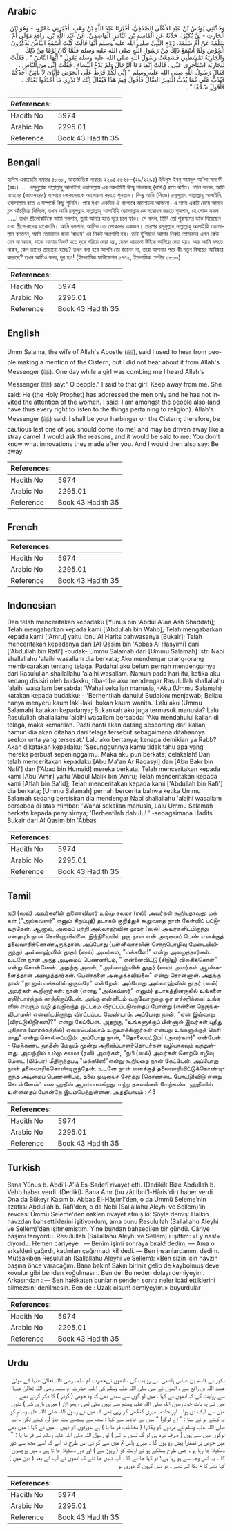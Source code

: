 ## Arabic


<div dir="rtl" lang="ar" style={{fontSize:'larger',backgroundColor:'#f8f9fa',padding:20}}>
وَحَدَّثَنِي يُونُسُ بْنُ عَبْدِ الأَعْلَى الصَّدَفِيُّ، أَخْبَرَنَا عَبْدُ اللَّهِ بْنُ وَهْبٍ، أَخْبَرَنِي عَمْرٌو، - وَهُوَ ابْنُ الْحَارِثِ - أَنَّ بُكَيْرًا، حَدَّثَهُ عَنِ الْقَاسِمِ بْنِ عَبَّاسٍ الْهَاشِمِيِّ، عَنْ عَبْدِ اللَّهِ بْنِ، رَافِعٍ مَوْلَى أُمِّ سَلَمَةَ عَنْ أُمِّ سَلَمَةَ، زَوْجِ النَّبِيِّ صلى الله عليه وسلم أَنَّهَا قَالَتْ كُنْتُ أَسْمَعُ النَّاسَ يَذْكُرُونَ الْحَوْضَ وَلَمْ أَسْمَعْ ذَلِكَ مِنْ رَسُولِ اللَّهِ صلى الله عليه وسلم فَلَمَّا كَانَ يَوْمًا مِنْ ذَلِكَ وَالْجَارِيَةُ تَمْشُطُنِي فَسَمِعْتُ رَسُولَ اللَّهِ صلى الله عليه وسلم يَقُولُ ‏"‏ أَيُّهَا النَّاسُ ‏"‏ ‏.‏ فَقُلْتُ لِلْجَارِيَةِ اسْتَأْخِرِي عَنِّي ‏.‏ قَالَتْ إِنَّمَا دَعَا الرِّجَالَ وَلَمْ يَدْعُ النِّسَاءَ ‏.‏ فَقُلْتُ إِنِّي مِنَ النَّاسِ ‏.‏ فَقَالَ رَسُولُ اللَّهِ صلى الله عليه وسلم ‏"‏ إِنِّي لَكُمْ فَرَطٌ عَلَى الْحَوْضِ فَإِيَّاىَ لاَ يَأْتِيَنَّ أَحَدُكُمْ فَيُذَبُّ عَنِّي كَمَا يُذَبُّ الْبَعِيرُ الضَّالُّ فَأَقُولُ فِيمَ هَذَا فَيُقَالُ إِنَّكَ لاَ تَدْرِي مَا أَحْدَثُوا بَعْدَكَ ‏.‏ فَأَقُولُ سُحْقًا ‏"‏ ‏.‏
</div>
<div style={{backgroundColor:'#f8f9fa',padding:20, marginBottom: 10}}><table> <thead> <tr> <th>References:</th> <th></th> </tr> </thead> <tbody><tr><td>Hadith No</td><td>5974</td></tr><tr><td>Arabic No</td><td>2295.01</td></tr><tr><td>Reference</td><td>Book 43 Hadith 35</td></tr></tbody></table></div>

## Bengali


<div dir="ltr" lang="bn" style={{fontSize:'larger',backgroundColor:'#f8f9fa',padding:20}}>
হাদিস একাডেমি নাম্বারঃ ৫৮৬৮, আন্তর্জাতিক নাম্বারঃ ২২৯৫ ৫৮৬৮-(২৯/২২৯৫) ইউনুস ইবনু আবদুল আ'লা সাদাফী (রহঃ) ..... রসূলুল্লাহ সাল্লাল্লাহু আলাইহি ওয়াসাল্লাম এর সহধর্মিণী উম্মু সালামাহ্ (রাযিঃ) হতে বর্ণিত। তিনি বলেন, আমি হাওযের (কাওসারের) ব্যাপারে লোকদেরকে আলোচনা করতে শুনতাম। কিন্তু আমি (নিজে) রসূলুল্লাহ সাল্লাল্লাহু আলাইহি ওয়াসাল্লাম হতে এ সম্পর্কে কিছু শুনিনি। পরে যখন একদিন ঐ ব্যাপারে আলোচনা আসলো- এ সময় একটি মেয়ে আমার চুল আঁচড়িয়ে দিচ্ছিল, তখন আমি রসূলুল্লাহ সাল্লাল্লাহু আলাইহি ওয়াসাল্লাম কে সম্বোধন করতে শুনলাম, হে লোক সকল .....! তখন স্ত্রীলোকটিকে আমি বললাম, তুমি আমার হতে দূরে চলে যাও। সে বলল, তিনি তো পুরুষদের ডাক দিয়েছেন এবং স্ত্রীলোকদের ডাকেননি। আমি বললাম, আমিও তো লোকদের একজন। তারপর রসূলুল্লাহ সাল্লাল্লাহু আলাইহি ওয়াসাল্লাম বললেন, আমি তোমাদের জন্য 'হাওয’ এর নিকট অগ্রগামী হব। তাই হুঁশিয়ার! আমার নিকট তোমাদের এমন কেউ যেন না আসে, যাকে আমার নিকট হতে দূরে সরিয়ে দেয়া হয়, যেমন হারানো উটকে ভাগিয়ে দেয়া হয়। আর আমি বলতে থাকব, কেন তাদের তাড়ানো হচ্ছে? তখন বলা হবে আপনি তো জানেন না, তারা আপনার পরে কী নতুন বিষয়ের আবিষ্কার করেছে? তখন আমিও বলব, দূর হও! (ইসলামিক ফাউন্ডেশন ৫৭৭২, ইসলামিক সেন্টার ৫৮০৩)
</div>
<div style={{backgroundColor:'#f8f9fa',padding:20, marginBottom: 10}}><table> <thead> <tr> <th>References:</th> <th></th> </tr> </thead> <tbody><tr><td>Hadith No</td><td>5974</td></tr><tr><td>Arabic No</td><td>2295.01</td></tr><tr><td>Reference</td><td>Book 43 Hadith 35</td></tr></tbody></table></div>

## English


<div dir="ltr" lang="en" style={{fontSize:'larger',backgroundColor:'#f8f9fa',padding:20}}>
Umm Salama, the wife of Allah's Apostle (ﷺ), said I used to hear from people making a mention of the Cistern, but I did not hear about it from Allah's Messenger (ﷺ). One day while a girl was combing me I heard Allah's Messenger (ﷺ) say:" O people." I said to that girl: Keep away from me. She said: He (the Holy Prophet) has addressed the men only and he has not invited the attention of the women. I said: I am amongst the people also (and have thus every right to listen to the things pertaining to religion). Allah's Messenger (ﷺ) said: I shall be your harbinger on the Cistern; therefore, be cautious lest one of you should come (to me) and may be driven away like a stray camel. I would ask the reasons, and it would be said to me: You don't know what innovations they made after you. And I would then also say: Be away
</div>
<div style={{backgroundColor:'#f8f9fa',padding:20, marginBottom: 10}}><table> <thead> <tr> <th>References:</th> <th></th> </tr> </thead> <tbody><tr><td>Hadith No</td><td>5974</td></tr><tr><td>Arabic No</td><td>2295.01</td></tr><tr><td>Reference</td><td>Book 43 Hadith 35</td></tr></tbody></table></div>

## French


<div dir="ltr" lang="fr" style={{fontSize:'larger',backgroundColor:'#f8f9fa',padding:20}}>

</div>
<div style={{backgroundColor:'#f8f9fa',padding:20, marginBottom: 10}}><table> <thead> <tr> <th>References:</th> <th></th> </tr> </thead> <tbody><tr><td>Hadith No</td><td>5974</td></tr><tr><td>Arabic No</td><td>2295.01</td></tr><tr><td>Reference</td><td>Book 43 Hadith 35</td></tr></tbody></table></div>

## Indonesian


<div dir="ltr" lang="id" style={{fontSize:'larger',backgroundColor:'#f8f9fa',padding:20}}>
Dan telah menceritakan kepadaku [Yunus bin 'Abdul A'laa Ash Shaddafi]; Telah mengabarkan kepada kami ['Abdullah bin Wahb]; Telah mengabarkan kepada kami ['Amru] yaitu Ibnu Al Harits bahwasanya [Bukair]; Telah menceritakan kepadanya dari [Al Qasim bin 'Abbas Al Hasyimi] dari ['Abdullah bin Rafi'] -budak- Ummu Salamah dari [Ummu Salamah] istri Nabi shallallahu 'alaihi wasallam dia berkata; Aku mendengar orang-orang membicarakan tentang telaga. Padahal aku belum pernah mendengarnya dari Rasulullah shallallahu 'alaihi wasallam. Namun pada hari itu, ketika aku sedang disisiri oleh budakku, tiba-tiba aku mendengar Rasulullah shallallahu 'alaihi wasallam bersabda: 'Wahai sekalian manusia, -Aku (Ummu Salamah) katakan kepada budakku; - 'Berhentilah dahulu! Budakku menjawab; Beliau hanya menyeru kaum laki-laki, bukan kaum wanita.' Lalu aku (Ummu Salamah) katakan kepadanya; Bukankah aku juga termasuk manusia? Lalu Rasulullah shallallahu 'alaihi wasallam bersabda: 'Aku mendahului kalian di telaga, maka kemarilah. Pasti nanti akan datang seseorang dari kalian, namun dia akan ditahan dari telaga tersebut sebagaimana ditahannya seekor unta yang tersesat.' Lalu aku bertanya; kenapa demikian ya Rabb? Akan dikatakan kepadaku; 'Sesungguhnya kamu tidak tahu apa yang mereka perbuat sepeninggalmu. Maka aku pun berkata; celakalah! Dan telah menceritakan kepadaku [Abu Ma'an Ar Raqasyi] dan [Abu Bakr bin Nafi'] dan ['Abad bin Humaid] mereka berkata; Telah menceritakan kepada kami [Abu 'Amir] yaitu 'Abdul Malik bin 'Amru; Telah menceritakan kepada kami [Aflah bin Sa'id]; Telah menceritakan kepada kami ['Abdullah bin Rafi'] dia berkata; [Ummu Salamah] pernah bercerita bahwa ketika Ummu Salamah sedang bersisiran dia mendengar Nabi shallallahu 'alaihi wasallam bersabda di atas mimbar: 'Wahai sekalian manusia, Lalu Ummu Salamah berkata kepada penyisirnya; 'Berhentilah dahulu! ' -sebagaimana Hadits Bukair dari Al Qasim bin 'Abbas
</div>
<div style={{backgroundColor:'#f8f9fa',padding:20, marginBottom: 10}}><table> <thead> <tr> <th>References:</th> <th></th> </tr> </thead> <tbody><tr><td>Hadith No</td><td>5974</td></tr><tr><td>Arabic No</td><td>2295.01</td></tr><tr><td>Reference</td><td>Book 43 Hadith 35</td></tr></tbody></table></div>

## Tamil


<div dir="ltr" lang="ta" style={{fontSize:'larger',backgroundColor:'#f8f9fa',padding:20}}>
நபி (ஸல்) அவர்களின் துணைவியார் உம்மு சலமா (ரலி) அவர்கள் கூறியதாவது: மக்கள் ("அல்கவ்ஸர்" எனும் சிறப்புத்) தடாகம் குறித்துக் கூறுவதை நான் கேள்விப் பட்டுவந்தேன். ஆனால், அதைப் பற்றி அல்லாஹ்வின் தூதர் (ஸல்) அவர்களிடமிருந்து எதையும் நான் செவியுறவில்லை. இந்நிலையில் ஒரு நாள் என் அடிமைப் பெண் எனக்குத் தலைவாரிக்கொண்டிருந்தாள். அப்போது (பள்ளிவாசலின் சொற்பொழிவு மேடையிலிருந்து) அல்லாஹ்வின் தூதர் (ஸல்) அவர்கள், "மக்களே!" என்று அழைத்தார்கள். உடனே நான் அந்த அடிமைப் பெண்ணிடம், " என்னைவிட்டு (சிறிது) விலகிக்கொள்" என்று சொன்னேன். அதற்கு அவள், "அல்லாஹ்வின் தூதர் (ஸல்) அவர்கள் ஆண்களைத்தான் அழைத்தார்கள். பெண்களை அழைக்கவில்லை" என்று சொன்னாள். அதற்கு நான் "நானும் மக்களில் ஒருவரே" என்றேன். அப்போது அல்லாஹ்வின் தூதர் (ஸல்) அவர்கள் கூறினார்கள்: நான் (எனது "அல்கவ்ஸர்" எனும்) தடாகத்தினருகில் உங்களை எதிர்பார்த்துக் காத்திருப்பேன். அங்கு என்னிடம் வருவோருக்கு ஓர் எச்சரிக்கை! உங்களில் எவரும் வழி தவறிவந்த ஒட்டகம் விரட்டப்படுவதைப் போன்று (என்னை நெருங்கவிடாமல்) என்னிடமிருந்து விரட்டப்பட வேண்டாம். அப்போது நான், "ஏன் இவ்வாறு (விரட்டுகிறீர்கள்)?" என்று கேட்பேன். அதற்கு, "உங்களுக்குப் பின்னால் இவர்கள் புதிது புதிதாக (மார்க்கத்தில்) எதையெல்லாம் உருவாக்கினார்கள் என்பது உங்களுக்குத் தெரியாது" என்று சொல்லப்படும். அப்போது நான், "தொலையட்டும்! (அவர்கள்)" என்பேன். - மேற்கண்ட ஹதீஸ் மேலும் மூன்று அறிவிப்பாளர்தொடர்கள் வழியாகவும் வந்துள்ளது. அவற்றில் உம்மு சலமா (ரலி) அவர்கள், "நபி (ஸல்) அவர்கள் சொற்பொழிவு மேடை (மிம்பர்) மீதிருந்தபடி "மக்களே!"என்று கூறியதை நான் கேட்டேன். அப்போது நான் தலைவாரிக்கொண்டிருந்தேன். உடனே நான் எனக்குத் தலைவாரிவிட்டுக்கொண்டிருந்த அடிமைப் பெண்ணிடம், தலை முடியைச் சேர்த்து (கொண்டை போட்டு)விடு என்று சொன்னேன்" என ஹதீஸ் ஆரம்பமாகிறது. மற்ற தகவல்கள் மேற்கண்ட ஹதீஸில் உள்ளதைப் போன்றே இடம்பெற்றுள்ளன. அத்தியாயம் : 43
</div>
<div style={{backgroundColor:'#f8f9fa',padding:20, marginBottom: 10}}><table> <thead> <tr> <th>References:</th> <th></th> </tr> </thead> <tbody><tr><td>Hadith No</td><td>5974</td></tr><tr><td>Arabic No</td><td>2295.01</td></tr><tr><td>Reference</td><td>Book 43 Hadith 35</td></tr></tbody></table></div>

## Turkish


<div dir="ltr" lang="tr" style={{fontSize:'larger',backgroundColor:'#f8f9fa',padding:20}}>
Bana Yûnus b. Abdi'l-A'lâ Es-Sadefî rivayet etti. (Dediki): Bize Abdullah b. Vehb haber verdi. (Dediki): Bana Amr (bu zât İbni'l-Hâris'dir) haber verdi. Ona da Bükeyr Kasım b. Abbas El-Hâşimî'den, o da Ümmü Seleme'nin azatlısı Abdullah b. Râfi'den, o da Nebi (Sallallahu Aleyhi ve Sellem)'in zevcesi Ümmü Seleme'den naklen rivayet etmiş ki: Şöyle demiş: Halkın havzdan bahsettiklerini işitiyordum, ama bunu Resulullah (Sallallahu Aleyhi ve Sellem)'den işitmemiştim. Yine bundan bahsedilen bir gündü. Câriye başımı tarıyordu. Resulullah (Sallallahu Aleyhi ve Sellem)'i işittim: «Ey nas!» diyordu. Hemen cariyeye : — Benim işimi sonraya bırak! dedim, — Ama o erkekleri çağırdı, kadınları çağırmadı ki! dedi. — Ben insanlardanım, dedim. Müteakiben Resulullah (Sallallahu Aleyhi ve Sellem): «Ben sizin için havzın başına önce varacağım. Bana bakın! Sakın biriniz gelip de kaybolmuş deve kovulur gibi benden koğulmasın. Ben de: Bu neden dolayı demiyeyim. Arkasından : — Sen hakikaten bunların senden sonra neler icâd ettiklerini bilmezsin! denilmesin. Ben de : Uzak olsun! demiyeyim.» buyurdular
</div>
<div style={{backgroundColor:'#f8f9fa',padding:20, marginBottom: 10}}><table> <thead> <tr> <th>References:</th> <th></th> </tr> </thead> <tbody><tr><td>Hadith No</td><td>5974</td></tr><tr><td>Arabic No</td><td>2295.01</td></tr><tr><td>Reference</td><td>Book 43 Hadith 35</td></tr></tbody></table></div>

## Urdu


<div dir="rtl" lang="ur" style={{fontSize:'larger',backgroundColor:'#f8f9fa',padding:20}}>
بکیر نے قاسم بن عباس ہاشمی سے روایت کی ، انھوں نےحضرت ام سلمہ رضی اللہ تعالیٰ عنہا کے مولیٰ عبید اللہ بن رافع سے ، انھوں نے نبی صلی اللہ علیہ وسلم کی اہلیہ حضرت ام سلمہ رضی اللہ تعالیٰ عنہا سے روایت کی کہ انھوں نے کہا : میں لو گوں سے سنتی تھی کہ وہ حوض ( کوثر ) کا ذکر کرتے تھے ۔ میں نے یہ بات خود رسول اللہ صلی اللہ علیہ وسلم سے نہیں سنی تھی ، پھر ان ( میری باری کے ) دنوں میں سے ایک دن ہوا ۔ اور خادمہ میری کنگھی کر رہی تھی کہ میں نے رسول اللہ صلی اللہ علیہ وسلم کو یہ کہتے ہو ئے سنا : " اے لوگو! " میں نے خادمہ سے کہا : مجھ سے پیچھے ہٹ جاؤ !وہ کہنے لگی ، آپ صلی اللہ علیہ وسلم نے مردوں کو پکا را ( مخاطب فر ما یا ) ہے عورتوں کو نہیں ۔ میں نے کہا : میں بھی لوگوں میں سے ہوں ( صرف مرد ہی لو گ نہیں ہو تے ) تو رسول اللہ صلی اللہ علیہ وسلم نے فر ما یا : " میں حوض پر تمھارا پیش رو ہوں گا ۔ میرے پاس تم میں سے کو ئی اس طرح نہ آئے کہ اسے مجھ سے دور دھکیلا جا رہا ہو ، جس طرح بھٹکے ہو ئے اونٹ کو ( ریوڑ سے ) اور دور دھکیلا جا تا ہے ۔ میں پوچھوں گا ۔ یہ کس وجہ سے ہو رہا ہے؟ تو کہا جا ئے گا ۔ آپ نہیں جا نتے کہ انھوں نے آپ کے بعد ( دین میں ) کیا نئے کا م نکا لے تھے ۔ تو میں کہوں گا دوری ہو
</div>
<div style={{backgroundColor:'#f8f9fa',padding:20, marginBottom: 10}}><table> <thead> <tr> <th>References:</th> <th></th> </tr> </thead> <tbody><tr><td>Hadith No</td><td>5974</td></tr><tr><td>Arabic No</td><td>2295.01</td></tr><tr><td>Reference</td><td>Book 43 Hadith 35</td></tr></tbody></table></div>